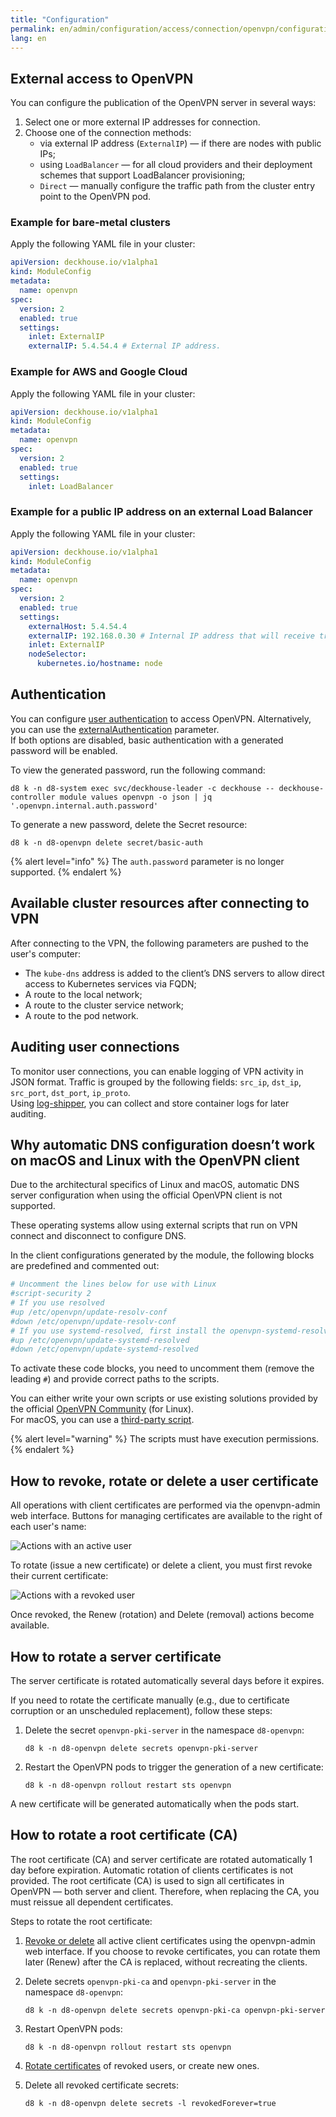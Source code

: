 ```yaml
---
title: "Configuration"
permalink: en/admin/configuration/access/connection/openvpn/configuration.html
lang: en
---
```


## External access to OpenVPN

You can configure the publication of the OpenVPN server in several ways:

1. Select one or more external IP addresses for connection.
1. Choose one of the connection methods:
   - via external IP address (`ExternalIP`) — if there are nodes with public IPs;
   - using `LoadBalancer` — for all cloud providers and their deployment schemes that support LoadBalancer provisioning;
   - `Direct` — manually configure the traffic path from the cluster entry point to the OpenVPN pod.

### Example for bare-metal clusters

Apply the following YAML file in your cluster:

```yaml
apiVersion: deckhouse.io/v1alpha1
kind: ModuleConfig
metadata:
  name: openvpn
spec:
  version: 2
  enabled: true
  settings:
    inlet: ExternalIP
    externalIP: 5.4.54.4 # External IP address.
```

### Example for AWS and Google Cloud

Apply the following YAML file in your cluster:

```yaml
apiVersion: deckhouse.io/v1alpha1
kind: ModuleConfig
metadata:
  name: openvpn
spec:
  version: 2
  enabled: true
  settings:
    inlet: LoadBalancer
```

### Example for a public IP address on an external Load Balancer

Apply the following YAML file in your cluster:

```yaml
apiVersion: deckhouse.io/v1alpha1
kind: ModuleConfig
metadata:
  name: openvpn
spec:
  version: 2
  enabled: true
  settings:
    externalHost: 5.4.54.4
    externalIP: 192.168.0.30 # Internal IP address that will receive traffic from the external Load Balancer.
    inlet: ExternalIP
    nodeSelector:
      kubernetes.io/hostname: node
```

## Authentication

You can configure [user authentication](../../authentication/) to access OpenVPN. Alternatively, you can use the [externalAuthentication](/modules/openvpn/configuration.html#parameters-auth-externalauthentication) parameter.  
If both options are disabled, basic authentication with a generated password will be enabled.

To view the generated password, run the following command:

```shell
d8 k -n d8-system exec svc/deckhouse-leader -c deckhouse -- deckhouse-controller module values openvpn -o json | jq '.openvpn.internal.auth.password'
```

To generate a new password, delete the Secret resource:

```shell
d8 k -n d8-openvpn delete secret/basic-auth
```

{% alert level="info" %}
The `auth.password` parameter is no longer supported.
{% endalert %}

## Available cluster resources after connecting to VPN

After connecting to the VPN, the following parameters are pushed to the user's computer:

- The `kube-dns` address is added to the client’s DNS servers to allow direct access to Kubernetes services via FQDN;
- A route to the local network;
- A route to the cluster service network;
- A route to the pod network.

## Auditing user connections

To monitor user connections, you can enable logging of VPN activity in JSON format. Traffic is grouped by the following fields: `src_ip`, `dst_ip`, `src_port`, `dst_port`, `ip_proto`.  
Using [log-shipper](/modules/log-shipper), you can collect and store container logs for later auditing.

## Why automatic DNS configuration doesn’t work on macOS and Linux with the OpenVPN client

Due to the architectural specifics of Linux and macOS, automatic DNS server configuration when using the official OpenVPN client is not supported.

These operating systems allow using external scripts that run on VPN connect and disconnect to configure DNS.

In the client configurations generated by the module, the following blocks are predefined and commented out:

```bash
# Uncomment the lines below for use with Linux
#script-security 2
# If you use resolved
#up /etc/openvpn/update-resolv-conf
#down /etc/openvpn/update-resolv-conf
# If you use systemd-resolved, first install the openvpn-systemd-resolved package
#up /etc/openvpn/update-systemd-resolved
#down /etc/openvpn/update-systemd-resolved
```

To activate these code blocks, you need to uncomment them (remove the leading `#`) and provide correct paths to the scripts.

You can either write your own scripts or use existing solutions provided by the official [OpenVPN Community](https://community.openvpn.net/openvpn/wiki/Pushing-DNS-to-clients) (for Linux).  
For macOS, you can use a [third-party script](https://github.com/andrewgdotcom/openvpn-mac-dns/blob/master/etc/openvpn/update-resolv-conf).

{% alert level="warning" %}
The scripts must have execution permissions.
{% endalert %}

## How to revoke, rotate or delete a user certificate

All operations with client certificates are performed via the openvpn-admin web interface. Buttons for managing certificates are available to the right of each user's name:

![Actions with an active user](../../../../../images/openvpn/active_user.png)

To rotate (issue a new certificate) or delete a client, you must first revoke their current certificate:

![Actions with a revoked user](../../../../../images/openvpn/revoked_user.png)

Once revoked, the Renew (rotation) and Delete (removal) actions become available.

## How to rotate a server certificate

The server certificate is rotated automatically several days before it expires.

If you need to rotate the certificate manually (e.g., due to certificate corruption or an unscheduled replacement), follow these steps:

1. Delete the secret `openvpn-pki-server` in the namespace `d8-openvpn`:

   ```shell
   d8 k -n d8-openvpn delete secrets openvpn-pki-server
   ```

1. Restart the OpenVPN pods to trigger the generation of a new certificate:

   ```shell
   d8 k -n d8-openvpn rollout restart sts openvpn
   ```

A new certificate will be generated automatically when the pods start.

## How to rotate a root certificate (CA)

The root certificate (CA) and server certificate are rotated automatically 1 day before expiration. Automatic rotation of clients certificates is not provided.
The root certificate (CA) is used to sign all certificates in OpenVPN — both server and client. Therefore, when replacing the CA, you must reissue all dependent certificates.

Steps to rotate the root certificate:

1. [Revoke or delete](#how-to-revoke-rotate-or-delete-a-user-certificate) all active client certificates using the openvpn-admin web interface.
If you choose to revoke certificates, you can rotate them later (Renew) after the CA is replaced, without recreating the clients.

1. Delete secrets `openvpn-pki-ca` and `openvpn-pki-server` in the namespace `d8-openvpn`:

   ```shell
   d8 k -n d8-openvpn delete secrets openvpn-pki-ca openvpn-pki-server
   ```

1. Restart OpenVPN pods:

   ```shell
   d8 k -n d8-openvpn rollout restart sts openvpn
   ```

1. [Rotate certificates](#how-to-revoke-rotate-or-delete-a-user-certificate) of revoked users, or create new ones.

1. Delete all revoked certificate secrets:

   ```shell
   d8 k -n d8-openvpn delete secrets -l revokedForever=true
   ```
